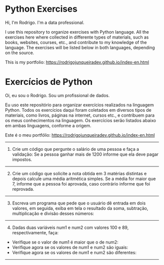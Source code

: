 # Python Exercises

Hi, I'm Rodrigo.
I'm a data professional.

I use this repository to organize exercises with Python language.
All the exercises here where collected in differente types of materials, such as books, websites, courses, etc., and contribute to my knowledge of the language.
The exercises will be listed below in both languages, depending on the source.

This is my portfolio: https://rodrigojunqueiradev.github.io/index-en.html

# Exercícios de Python

Oi, eu sou o Rodrigo.
Sou um profissional de dados.

Eu uso este repositório para organizar exercícios realizados na linguagem Python.
Todos os exercícios daqui foram coletados em diversos tipos de materiais, como livros, páginas na internet, cursos etc., e contribuem para os meus conhecimentos na linguagem.
Os exercícios serão listados abaixo em ambas linguagens, conforme a origem.

Este é o meu portfólio: https://rodrigojunqueiradev.github.io/index-en.html

---

1. Crie um código que pergunte o salário de uma pessoa e faça a validação:
   Se a pessoa ganhar mais de 1200 informe que ela deve pagar impostos.

---

2. Crie um código que solicite a nota obtida em 3 matérias distintas e depois calcule uma média aritmética simples.
   Se a média for maior que 7, informe que a pessoa foi aprovada, caso contrário informe que foi reprovada.

---

3. Escreva um programa que pede que o usuário dê entrada em dois valores, em seguida, exiba em tela o resultado da soma, subtração, multiplicação e divisão desses números:

<hr>

4. Dadas duas variáveis num1 e num2 com valores 100 e 89, respectivamente, faça:

- Verifique se o valor de num1 é maior que o de num2:
- Verifique agora se os valores de num1 e num2 são iguais:
- Verifique agora se os valores de num1 e num2 são diferentes:

<hr>
